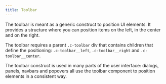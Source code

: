 ```yaml
---
title: Toolbar
---
```


The toolbar is meant as a generic construct to position UI elements. It provides a structure where you can position items on the left, in the center and on the right.

The toolbar requires a parent `.c-toolbar` div that contains children that define the positioning: `.c-toolbar__left`, `.c-toolbar__right` and `.c-toolbar__center`.

The toolbar construct is used in many parts of the user interface: dialogs, panels, navbars and popovers all use the toolbar component to position elements in a consistent way.
